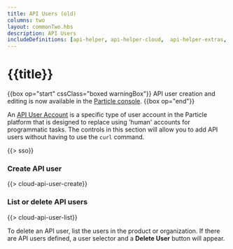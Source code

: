 ```yaml
---
title: API Users (old)
columns: two
layout: commonTwo.hbs
description: API Users
includeDefinitions: [api-helper, api-helper-cloud,  api-helper-extras, api-helper-json, codemirror, usb-serial]
---
```


# {{title}}

{{box op="start" cssClass="boxed warningBox"}}
API user creation and editing is now available in the [Particle console](/getting-started/console/console#api-users).
{{box op="end"}}

An [API User Account](/reference/cloud-apis/api/#api-users) is a specific type of user account in the Particle platform that is designed to replace using 'human' accounts for programmatic tasks. The controls in this section will allow you to add API users without having to use the `curl` command.

{{> sso}}

### Create API user

{{> cloud-api-user-create}}

### List or delete API users

{{> cloud-api-user-list}}

To delete an API user, list the users in the product or organization. If there are API users defined, a user selector and a **Delete User** button will appear.

